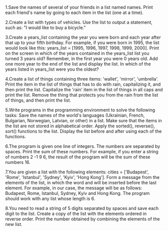 1.Save the names of several of your friends in a list named names. Print each friend's name by going to each item in the list (one at a time).

2.Create a list with types of vehicles. Use the list to output a statement, such as: "I would like to buy a bicycle."

3.Create a years_list containing the year you were born and each year after that up to your fifth birthday. For example, if you were born in 1995, the list would look like this: years_list = [1995, 1996, 1997, 1998, 1999, 2000]. Print on the screen in which of the years contained in the years_list list you turned 3 years old? Remember, in the first year you were 0 years old. Add one more year to the end of the list and display the list. In which of the years listed in years_list were you the oldest?

4.Create a list of things containing three items: 'wallet', 'mirror', 'umbrella'. Print the item in the list of things that has to do with rain, capitalizing it, and then print the list. Capitalize the 'rain' item in the list of things in all caps and print the list. Remove the thing that protects you from the rain from the list of things, and then print the list.

5.Write programs in the programming environment to solve the following tasks:
Save the names of the world's languages (Ukrainian, French, Bulgarian, Norwegian, Latvian, or other) in a list. Make sure that the items in the list are not stored in alphabetical order. Apply the sorted(), reverse(), sort() functions to the list. Display the list before and after using each of the functions.

6.The program is given one line of integers. The numbers are separated by spaces. Print the sum of these numbers. For example, if you enter a string of numbers 2 -1 9 6, the result of the program will be the sum of these numbers 16.

7.You are given a list with the following elements: cities = ['Budapest', 'Rome', 'Istanbul', 'Sydney', 'Kyiv', 'Hong Kong']. Form a message from the elements of the list, in which the word and will be inserted before the last element. For example, in our case, the message will be as follows: Budapest, Rome, Istanbul, Sydney, Kyiv and Hong Kong. The program should work with any list whose length is 6.

8.You need to read a string of 5 digits separated by spaces and save each digit to the list. Create a copy of the list with the elements ordered in reverse order. Print the number obtained by combining the elements of the new list.

